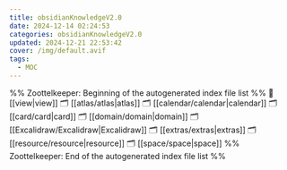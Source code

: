```yaml
---
title: obsidianKnowledgeV2.0
date: 2024-12-14 02:24:53
categories: obsidianKnowledgeV2.0
updated: 2024-12-21 22:53:42
cover: /img/default.avif
tags:
  - MOC
---
```

%% Zoottelkeeper: Beginning of the autogenerated index file list  %%
📄 [[view|view]]
🗂️ [[atlas/atlas|atlas]]
🗂️ [[calendar/calendar|calendar]]
🗂️ [[card/card|card]]
🗂️ [[domain/domain|domain]]
🗂️ [[Excalidraw/Excalidraw|Excalidraw]]
🗂️ [[extras/extras|extras]]
🗂️ [[resource/resource|resource]]
🗂️ [[space/space|space]]
%% Zoottelkeeper: End of the autogenerated index file list  %%
